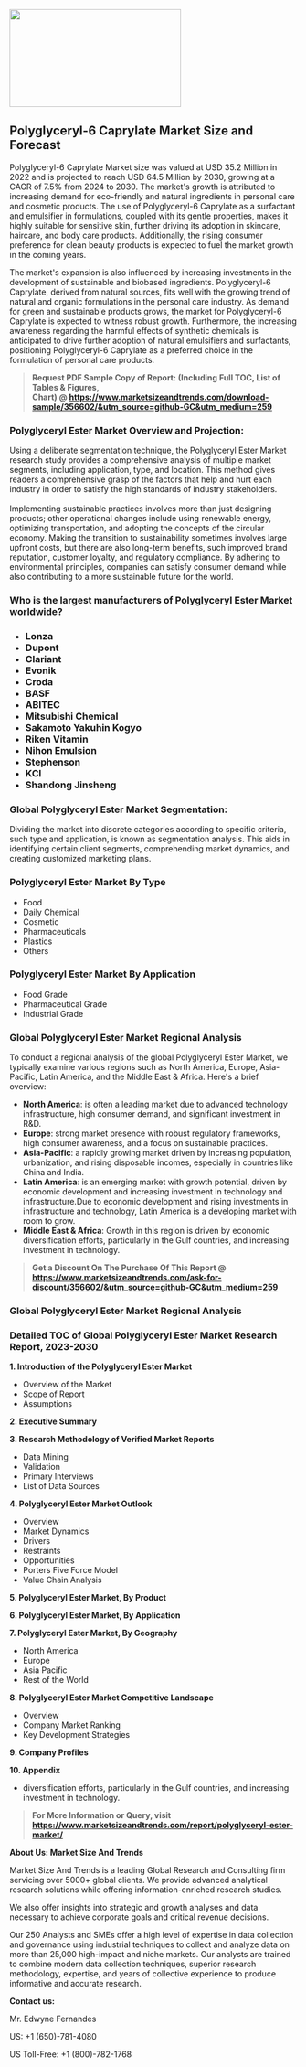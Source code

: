 <p><img class="alignnone size-medium wp-image-20088" src="https://ffe5etoiles.com/wp-content/uploads/2024/12/MST1-300x171.png" alt="" width="300" height="171" /></p><h2>Polyglyceryl-6 Caprylate Market Size and Forecast</h2><p>Polyglyceryl-6 Caprylate Market size was valued at USD 35.2 Million in 2022 and is projected to reach USD 64.5 Million by 2030, growing at a CAGR of 7.5% from 2024 to 2030. The market's growth is attributed to increasing demand for eco-friendly and natural ingredients in personal care and cosmetic products. The use of Polyglyceryl-6 Caprylate as a surfactant and emulsifier in formulations, coupled with its gentle properties, makes it highly suitable for sensitive skin, further driving its adoption in skincare, haircare, and body care products. Additionally, the rising consumer preference for clean beauty products is expected to fuel the market growth in the coming years.</p><p>The market's expansion is also influenced by increasing investments in the development of sustainable and biobased ingredients. Polyglyceryl-6 Caprylate, derived from natural sources, fits well with the growing trend of natural and organic formulations in the personal care industry. As demand for green and sustainable products grows, the market for Polyglyceryl-6 Caprylate is expected to witness robust growth. Furthermore, the increasing awareness regarding the harmful effects of synthetic chemicals is anticipated to drive further adoption of natural emulsifiers and surfactants, positioning Polyglyceryl-6 Caprylate as a preferred choice in the formulation of personal care products.</p></p><blockquote id="" class=""><strong>Request PDF Sample Copy of Report: (Including Full TOC, List of Tables &amp; Figures, Chart)&nbsp;@&nbsp;<strong><a href="https://www.marketsizeandtrends.com/download-sample/356602/&utm_source=github-GC&utm_medium=259" target="_blank">https://www.marketsizeandtrends.com/download-sample/356602/&utm_source=github-GC&utm_medium=259</a></strong></strong></blockquote><h3 id="" class="">Polyglyceryl Ester Market&nbsp;Overview and Projection:</h3><p id="" class="">Using a deliberate segmentation technique, the Polyglyceryl Ester Market research study provides a comprehensive analysis of multiple market segments, including application, type, and location. This method gives readers a comprehensive grasp of the factors that help and hurt each industry in order to satisfy the high standards of industry stakeholders. <br /> <br />Implementing sustainable practices involves more than just designing products; other operational changes include using renewable energy, optimizing transportation, and adopting the concepts of the circular economy. Making the transition to sustainability sometimes involves large upfront costs, but there are also long-term benefits, such improved brand reputation, customer loyalty, and regulatory compliance. By adhering to environmental principles, companies can satisfy consumer demand while also contributing to a more sustainable future for the world.</p><h3 id="" class="">Who is the largest manufacturers of&nbsp;Polyglyceryl Ester Market worldwide?</h3><h3 class=""><p><ul><li>Lonza </li><li> Dupont </li><li> Clariant </li><li> Evonik </li><li> Croda </li><li> BASF </li><li> ABITEC </li><li> Mitsubishi Chemical </li><li> Sakamoto Yakuhin Kogyo </li><li> Riken Vitamin </li><li> Nihon Emulsion </li><li> Stephenson </li><li> KCI </li><li> Shandong Jinsheng</li></ul></p></h3><h3 id="" class="">Global&nbsp;Polyglyceryl Ester Market Segmentation:</h3><p id="" class="">Dividing the market into discrete categories according to specific criteria, such type and application, is known as segmentation analysis. This aids in identifying certain client segments, comprehending market dynamics, and creating customized marketing plans.</p><h3 id="" class="">Polyglyceryl Ester Market&nbsp;By Type</h3><p><p><ul><li>Food</li><li> Daily Chemical</li><li> Cosmetic</li><li> Pharmaceuticals</li><li> Plastics</li><li> Others</p></li></ul></p></p><h3 id="" class="">Polyglyceryl Ester Market&nbsp;By Application</h3><p class=""><p><ul><li>Food Grade</li><li> Pharmaceutical Grade</li><li> Industrial Grade</li></ul></p></p><h3 id="" class="">Global Polyglyceryl Ester Market Regional Analysis</h3><p id="" class="">To conduct a regional analysis of the global Polyglyceryl Ester Market, we typically examine various regions such as North America, Europe, Asia-Pacific, Latin America, and the Middle East &amp; Africa. Here's a brief overview:</p><ul><li><strong>North America</strong>: is often a leading market due to advanced technology infrastructure, high consumer demand, and significant investment in R&amp;D.</li><li><strong>Europe</strong>: strong market presence with robust regulatory frameworks, high consumer awareness, and a focus on sustainable practices.</li><li><strong>Asia-Pacific</strong>: a rapidly growing market driven by increasing population, urbanization, and rising disposable incomes, especially in countries like China and India.</li><li><strong>Latin America</strong>: is an emerging market with growth potential, driven by economic development and increasing investment in technology and infrastructure.Due to economic development and rising investments in infrastructure and technology, Latin America is a developing market with room to grow.</li><li><strong>Middle East &amp; Africa</strong>: Growth in this region is driven by economic diversification efforts, particularly in the Gulf countries, and increasing investment in technology.</li></ul><blockquote id="" class=""><strong>Get a Discount On The Purchase Of This Report @ <strong><a href="https://www.marketsizeandtrends.com/ask-for-discount/356602/&utm_source=github-GC&utm_medium=259" target="_blank">https://www.marketsizeandtrends.com/ask-for-discount/356602/&utm_source=github-GC&utm_medium=259</a></strong></strong></blockquote><h3 id="" class="">Global Polyglyceryl Ester Market Regional Analysis</h3><h3 id="" class="">Detailed TOC of Global Polyglyceryl Ester Market Research Report, 2023-2030</h3><p id="" class=""><strong>1. Introduction of the Polyglyceryl Ester Market</strong></p><ul><li>Overview of the Market</li><li>Scope of Report</li><li>Assumptions</li></ul><p id="" class=""><strong>2. Executive Summary</strong></p><p id="" class=""><strong>3. Research Methodology of Verified Market Reports</strong></p><ul><li>Data Mining</li><li>Validation</li><li>Primary Interviews</li><li>List of Data Sources</li></ul><p id="" class=""><strong>4. Polyglyceryl Ester Market Outlook</strong></p><ul><li>Overview</li><li>Market Dynamics</li><li>Drivers</li><li>Restraints</li><li>Opportunities</li><li>Porters Five Force Model</li><li>Value Chain Analysis</li></ul><p id="" class=""><strong>5. Polyglyceryl Ester Market, By Product</strong></p><p id="" class=""><strong>6. Polyglyceryl Ester Market, By Application</strong></p><p id="" class=""><strong>7. Polyglyceryl Ester Market, By Geography</strong></p><ul><li>North America</li><li>Europe</li><li>Asia Pacific</li><li>Rest of the World</li></ul><p id="" class=""><strong>8. Polyglyceryl Ester Market Competitive Landscape</strong></p><ul><li>Overview</li><li>Company Market Ranking</li><li>Key Development Strategies</li></ul><p id="" class=""><strong>9. Company Profiles</strong></p><p id="" class=""><strong>10. Appendix</strong></p><ul><li>diversification efforts, particularly in the Gulf countries, and increasing investment in technology.</li></ul><blockquote id="" class=""><strong>For More Information or Query, visit <strong><strong><a href="https://www.marketsizeandtrends.com/report/polyglyceryl-ester-market/" target="_blank">https://www.marketsizeandtrends.com/report/polyglyceryl-ester-market/</a></strong></strong></strong></blockquote><p id="" class=""><strong>About Us: Market Size And Trends</strong></p><p id="" class="">Market Size And Trends is a leading Global Research and Consulting firm servicing over 5000+ global clients. We provide advanced analytical research solutions while offering information-enriched research studies.</p><p id="" class="">We also offer insights into strategic and growth analyses and data necessary to achieve corporate goals and critical revenue decisions.</p><p id="" class="">Our 250 Analysts and SMEs offer a high level of expertise in data collection and governance using industrial techniques to collect and analyze data on more than 25,000 high-impact and niche markets. Our analysts are trained to combine modern data collection techniques, superior research methodology, expertise, and years of collective experience to produce informative and accurate research.</p><p id="" class=""><strong>Contact us:</strong></p><p id="" class="">Mr. Edwyne Fernandes</p><p id="" class="">US: +1 (650)-781-4080</p><p id="" class="">US Toll-Free: +1 (800)-782-1768</p>
